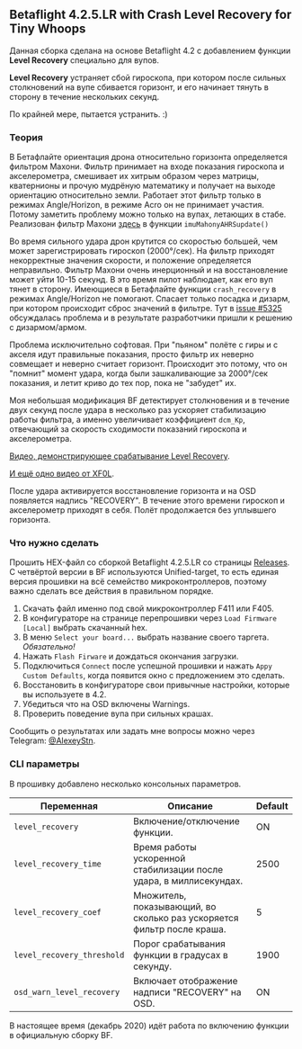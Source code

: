 ## Betaflight 4.2.5.LR with Сrash Level Recovery for Tiny Whoops

 Данная сборка сделана на основе Betaflight 4.2 с добавлением функции **Level Recovery** специально для вупов.

**Level Recovery** устраняет сбой гироскопа, при котором после сильных столкновений на вупе сбивается горизонт, и его начинает тянуть в сторону в течение нескольких секунд.

По крайней мере, пытается устранить. :)

### Теория

В Бетафлайте ориентация дрона относительно горизонта определяется фильтром Махони. Фильтр принимает на входе показания гироскопа и акселерометра, смешивает их хитрым образом через матрицы, кватернионы и прочую мудрёную математику и получает на выходе ориентацию относительно земли. Работает этот фильтр только в режимах Angle/Horizon, в режиме Acro он не принимает участия. Потому заметить проблему можно только на вупах, летающих в стабе. Реализован фильтр Махони [здесь](https://github.com/betaflight/betaflight/blob/master/src/main/flight/imu.c) в функции `imuMahonyAHRSupdate()`

Во время сильного удара дрон крутится со скоростью большей, чем может зарегистрировать гироскоп (2000°/сек). На фильтр приходят некорректные значения скорости, и положение определяется неправильно. Фильтр Махони очень инерционный и на восстановление может уйти 10-15 секунд. В это время пилот наблюдает, как его вуп тянет в сторону. Имеющиеся в Бетафлайте функции `crash_recovery` в режимах Angle/Horizon не помогают. Спасает только посадка и дизарм, при котором происходит сброс значений в фильтре.
Тут в [issue #5325](https://github.com/betaflight/betaflight/issues/5325) обсуждалась проблема и в результате разработчики пришли к решению с дизармом/армом.

Проблема исключительно софтовая. При "пьяном" полёте с гиры и с акселя идут правильные показания, просто фильтр их неверно совмещает и неверно считает горизонт. Происходит это потому, что он "помнит" момент удара, когда были зашкаливающие за 2000°/сек показания, и летит криво до тех пор, пока не "забудет" их.

Моя небольшая модификация BF детектирует столкновения и в течение двух секунд после удара в несколько раз ускоряет стабилизацию работы фильтра, а именно увеличивает коэффициент `dcm_Kp`, отвечающий за скорость сходимости показаний гироскопа и акселерометра.

[Видео, демонстрирующее срабатывание Level Recovery](https://youtu.be/Ftog5Rmj9hc).

[И ещё одно видео от XF0L](https://www.youtube.com/watch?v=3IZF_kBiFEQ).

После удара активируется восстановление горизонта и на OSD появляется надпись "RECOVERY". В течение этого времени гироскоп и акселерометр приходят в себя. Полёт продолжается без уплывшего горизонта.

### Что нужно сделать

Прошить HEX-файл со сборкой Betaflight 4.2.5.LR со страницы [Releases](https://github.com/alexeystn/betaflight/releases/4.2.5.LR). 
С четвёртой версии в BF используются Unified-target, то есть единая версия прошивки на всё семейство микроконтроллеров, поэтому важно сделать все действия в правильном порядке.
1. Скачать файл именно под свой микроконтроллер F411 или F405.
2. В конфигураторе на странице перепрошивки через `Load Firmware [Local]` выбрать скачанный hex.
3. В меню `Select your board...` выбрать название своего таргета. _Обязательно!_
4. Нажать `Flash Firware` и дождаться окончания загрузки.
5. Подключиться `Connect` после успешной прошивки и нажать `Appy Custom Defaults`, когда появится окно с предложением это сделать.
6. Восстановить в конфигураторе свои привычные настройки, которые вы используете в 4.2.
7. Убедиться что на OSD включены Warnings.
8. Проверить поведение вупа при сильных крашах.

Сообщить о результатах или задать мне вопросы можно через Telegram: [@AlexeyStn](https://t.me/AlexeyStn).

### CLI параметры

В прошивку добавлено несколько консольных параметров.

Переменная|Описание|Default 
----------|--------|-------
`level_recovery`|Включение/отключение функции.|ON
`level_recovery_time`| Время работы ускоренной стабилизации после удара, в миллиcекундах.|2500
`level_recovery_coef`|Множитель, показывающий, во сколько раз ускоряется фильтр после краша.|5
`level_recovery_threshold`|Порог срабатывания функции в градусах в секунду.|1900
`osd_warn_level_recovery`|Включает отображение надписи "RECOVERY" на OSD.|ON
  
В настоящее время (декабрь 2020) идёт работа по включению функции в официальную сборку BF.
